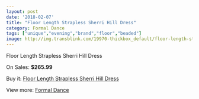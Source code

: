 ```yaml
---
layout: post
date: '2018-02-07'
title: "Floor Length Strapless Sherri Hill Dress"
category: Formal Dance
tags: ["unique","evening","brand","floor","beaded"]
image: http://img.transblink.com/19970-thickbox_default/floor-length-strapless-sherri-hill-dress.jpg
---
```

Floor Length Strapless Sherri Hill Dress

On Sales: **$265.99**
<a href="https://www.transblink.com/en/formal-dance/6289-floor-length-strapless-sherri-hill-dress.html"><amp-img layout="responsive" width="600" height="600" src="//img.transblink.com/19970-thickbox_default/floor-length-strapless-sherri-hill-dress.jpg" alt="Floor Length Strapless Sherri Hill Dress 0" /></a>
<a href="https://www.transblink.com/en/formal-dance/6289-floor-length-strapless-sherri-hill-dress.html"><amp-img layout="responsive" width="600" height="600" src="//img.transblink.com/19972-thickbox_default/floor-length-strapless-sherri-hill-dress.jpg" alt="Floor Length Strapless Sherri Hill Dress 1" /></a>
<a href="https://www.transblink.com/en/formal-dance/6289-floor-length-strapless-sherri-hill-dress.html"><amp-img layout="responsive" width="600" height="600" src="//img.transblink.com/19971-thickbox_default/floor-length-strapless-sherri-hill-dress.jpg" alt="Floor Length Strapless Sherri Hill Dress 2" /></a>

Buy it: [Floor Length Strapless Sherri Hill Dress](https://www.transblink.com/en/formal-dance/6289-floor-length-strapless-sherri-hill-dress.html "Floor Length Strapless Sherri Hill Dress")

View more: [Formal Dance](https://www.transblink.com/en/6-formal-dance "Formal Dance")